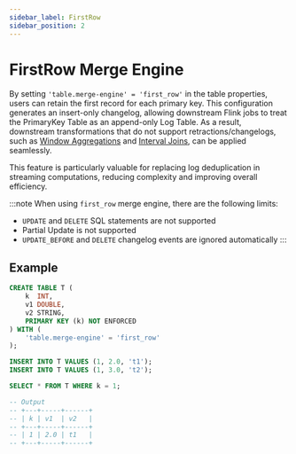 ```yaml
---
sidebar_label: FirstRow
sidebar_position: 2
---
```


<!--
 Copyright (c) 2025 Alibaba Group Holding Ltd.

 Licensed under the Apache License, Version 2.0 (the "License");
 you may not use this file except in compliance with the License.
 You may obtain a copy of the License at

      http://www.apache.org/licenses/LICENSE-2.0

 Unless required by applicable law or agreed to in writing, software
 distributed under the License is distributed on an "AS IS" BASIS,
 WITHOUT WARRANTIES OR CONDITIONS OF ANY KIND, either express or implied.
 See the License for the specific language governing permissions and
 limitations under the License.
-->

# FirstRow Merge Engine

By setting `'table.merge-engine' = 'first_row'` in the table properties, users can retain the first record for each primary key.
This configuration generates an insert-only changelog, allowing downstream Flink jobs to treat the PrimaryKey Table as an append-only Log Table.
As a result, downstream transformations that do not support retractions/changelogs, such as [Window Aggregations](https://nightlies.apache.org/flink/flink-docs-release-1.20/docs/dev/table/sql/queries/window-agg/)
and [Interval Joins](https://nightlies.apache.org/flink/flink-docs-release-1.20/docs/dev/table/sql/queries/joins/#interval-joins), can be applied seamlessly.

This feature is particularly valuable for replacing log deduplication in streaming computations, reducing complexity and improving overall efficiency.

:::note
When using `first_row` merge engine, there are the following limits:

- `UPDATE` and `DELETE` SQL statements are not supported
- Partial Update is not supported
- `UPDATE_BEFORE` and `DELETE` changelog events are ignored automatically
:::

## Example

```sql title="Flink SQL"
CREATE TABLE T (
    k  INT,
    v1 DOUBLE,
    v2 STRING,
    PRIMARY KEY (k) NOT ENFORCED
) WITH (
    'table.merge-engine' = 'first_row'
);

INSERT INTO T VALUES (1, 2.0, 't1');
INSERT INTO T VALUES (1, 3.0, 't2');

SELECT * FROM T WHERE k = 1;

-- Output
-- +---+-----+------+
-- | k | v1  | v2   |
-- +---+-----+------+
-- | 1 | 2.0 | t1   |
-- +---+-----+------+
```